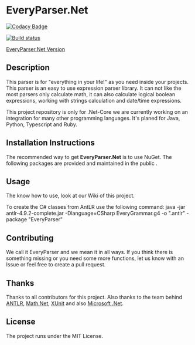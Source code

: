 # EveryParser.Net


[![Codacy Badge](https://app.codacy.com/project/badge/Grade/bf62aef3d51d4d56aaa4b4b28ee0b88e)](https://www.codacy.com/gh/AndreasBurbach/EveryParser.Net/dashboard?utm_source=github.com&amp;utm_medium=referral&amp;utm_content=AndreasBurbach/EveryParser.Net&amp;utm_campaign=Badge_Grade)

[![Build status](https://ci.appveyor.com/api/projects/status/bu1f6a74yc79ft83/branch/main?svg=true)](https://ci.appveyor.com/project/AndreasBurbach/everyparser-net/branch/main)

[EveryParser.Net Version](https://buildstats.info/nuget/EveryParser.Net)

## Description

This parser is for "everything in your life!" as you need inside your projects.
This parser is an easy to use expression parser library. It can not like the most parsers only calculate math, it can also calculate logical boolean expressions, working with strings calculation and date/time expressions.

This project repository is only for .Net-Core we are currently working on an integration for many other programming languages. It's planed for Java, Python, Typescript and Ruby.

## Installation Instructions

The recommended way to get **EveryParser.Net** is to use NuGet. The following packages are provided and maintained in the public .

## Usage

The know how to use, look at our Wiki of this project.

To create the C# classes from AntLR use the following command:
java -jar antlr-4.9.2-complete.jar -Dlanguage=CSharp EveryGrammar.g4 -o ".antlr" -package "EveryParser"

## Contributing

We call it EveryParser and we mean it in all ways. If you think there is something missing or you need some more functions, let us know with an Issue or feel free to create a pull request.

## Thanks

Thanks to all contributors for this project. Also thanks to the team behind [ANTLR](https://github.com/antlr/antlr4), [Math.Net](https://github.com/mathnet/mathnet-numerics), [XUnit](https://github.com/xunit/xunit) and also [Microsoft .Net](https://github.com/dotnet/core).

## License

The project runs under the MIT License.

